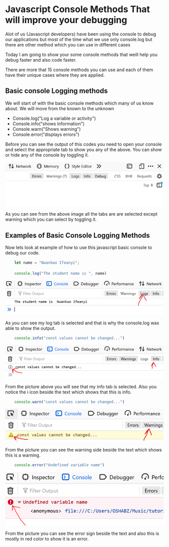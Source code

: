 # Javascript Console Methods That will improve your debugging
Alot of us (Javascript developers) have been using the console to debug our applications 
but most of the time what we use only console.log but there are other method which you can use in different cases

Today I am going to show your some console methods that weill help you debug faster and also 
code faster. 

There are more that 15 console methods you can use and each of them have their unique cases where
they are applied.

## Basic console Logging methods
We will start of with the basic console methods which many of us know about. We will move from the known to the unknown

* Console.log("Log a variable or activity")
* Console.info("shows information")
* Console.warn("Shows warning")
* Console.error("displays errors")

Before you can see the output of this codes you need to open your console and select the appropriate tab to show you any of the above. You can show or hide any of the console by toggling it.


![Console](img.PNG)

As you can see from the above image all the tabs are are selected except warning which you can select by toggling it. 

## Examples of Basic Console Logging Methods

Now lets look at example of how to use this javascript basic console to debug our code. 

```javascript
    let name = "Nwankwo Ifeanyi";

    console.log("The student name is ", name)
```

![Console.log output](logoutput.PNG)

As you can see my log tab is selected and that is why the console.log was able to show the output.


```javascript
    console.info("const values cannot be changed...")
```

![Console.info output](infooutput.PNG)

From the picture above you will see that my info tab is selected. Also you notice the i icon beside the text which shows that this is info.

```javascript
    console.warn("const values cannot be changed...")
```

![Console.warn output](warningoutput.PNG)

From the picture you can see the warning side beside the text which shows this is a warning.


```javascript
    console.error("Undefined variable name")
```

![Console.error output](erroroutput.PNG)

From the picture you can see the error sign beside the text and also this is mostly in red color to show it is an error.



